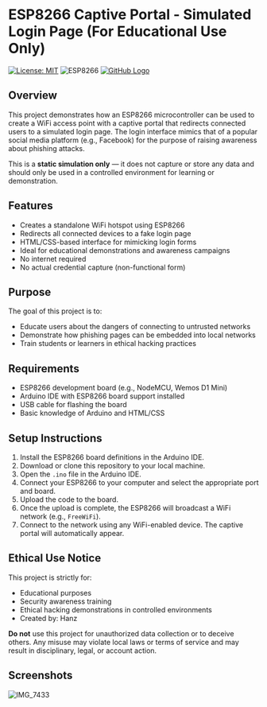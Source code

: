 # ESP8266 Captive Portal - Simulated Login Page (For Educational Use Only)
[![License: MIT](https://img.shields.io/badge/License-MIT-yellow.svg)](https://opensource.org/licenses/MIT)
![ESP8266](https://img.shields.io/badge/Board-ESP8266-blue)
[![GitHub Logo](https://github.githubassets.com/images/modules/logos_page/GitHub-Mark.png)](https://github.com/mwamwam)
## Overview

This project demonstrates how an ESP8266 microcontroller can be used to create a WiFi access point with a captive portal that redirects connected users to a simulated login page. The login interface mimics that of a popular social media platform (e.g., Facebook) for the purpose of raising awareness about phishing attacks.

This is a **static simulation only** — it does not capture or store any data and should only be used in a controlled environment for learning or demonstration.

## Features

- Creates a standalone WiFi hotspot using ESP8266
- Redirects all connected devices to a fake login page
- HTML/CSS-based interface for mimicking login forms
- Ideal for educational demonstrations and awareness campaigns
- No internet required
- No actual credential capture (non-functional form)

## Purpose

The goal of this project is to:

- Educate users about the dangers of connecting to untrusted networks
- Demonstrate how phishing pages can be embedded into local networks
- Train students or learners in ethical hacking practices

## Requirements

- ESP8266 development board (e.g., NodeMCU, Wemos D1 Mini)
- Arduino IDE with ESP8266 board support installed
- USB cable for flashing the board
- Basic knowledge of Arduino and HTML/CSS

## Setup Instructions

1. Install the ESP8266 board definitions in the Arduino IDE.
2. Download or clone this repository to your local machine.
3. Open the `.ino` file in the Arduino IDE.
4. Connect your ESP8266 to your computer and select the appropriate port and board.
5. Upload the code to the board.
6. Once the upload is complete, the ESP8266 will broadcast a WiFi network (e.g., `FreeWiFi`).
7. Connect to the network using any WiFi-enabled device. The captive portal will automatically appear.

## Ethical Use Notice

This project is strictly for:

- Educational purposes
- Security awareness training
- Ethical hacking demonstrations in controlled environments
- Created by: Hanz

**Do not** use this project for unauthorized data collection or to deceive others. Any misuse may violate local laws or terms of service and may result in disciplinary, legal, or account action.

## Screenshots

![IMG_7433](https://user-images.githubusercontent.com/90843849/182632888-85cddc0d-72e5-4fdf-b7b9-577df79ae4fc.PNG)

